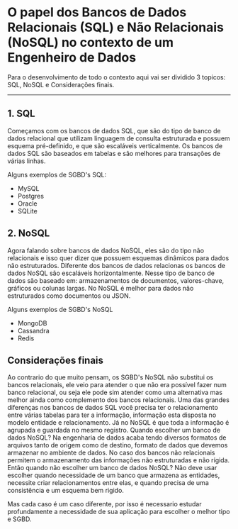 # O papel dos Bancos de Dados Relacionais (SQL) e Não Relacionais (NoSQL) no contexto de um Engenheiro de Dados
Para o desenvolvimento de todo o contexto aqui vai ser dividido 3 topicos: SQL, NoSQL e Considerações finais.
___
## 1. SQL
Começamos com os bancos de dados SQL, que são do tipo de banco de dados relacional que utilizam linguagem de consulta estruturada e possuem esquema pré-definido, e que são escaláveis verticalmente. Os bancos de dados SQL são baseados em tabelas e são melhores para transações de várias linhas.

Alguns exemplos de SGBD's SQL:
- MySQL
- Postgres
- Oracle
- SQLite

## 2. NoSQL
Agora falando sobre bancos de dados NoSQL, eles são do tipo não relacionais e isso quer dizer que possuem esquemas dinâmicos para dados não estruturados. Diferente dos bancos de dados relacionas os bancos de dados NoSQL são escaláveis horizontalmente.
Nesse tipo de banco de dados são baseado em: armazenamentos de documentos, valores-chave, gráficos ou colunas largas. No NoSQL é melhor para dados não estruturados como documentos ou JSON.

Alguns exemplos de SGBD's NoSQL
- MongoDB
- Cassandra
- Redis

## Considerações finais
Ao contrario do que muito pensam, os SGBD's NoSQL não substitui os bancos relacionais, ele veio para atender o que não era possível fazer num banco relacional, ou seja ele pode sim atender como uma alternativa mas melhor ainda como complemento dos bancos relacionais. Uma das grandes diferenças nos bancos de dados SQL você precisa ter o relacionamento entre várias tabelas para ter a informação, informação esta disposta no modelo entidade e relacionamento. Já no NoSQL é que toda a informação é agrupada e guardada no mesmo registro. Quando escolher um banco de dados NoSQL? Na engenharia de dados acaba tendo diversos formatos de arquivos tanto de origem como de destino, formato de dados que devemos armazenar no ambiente de dados. No caso dos bancos não relacionais permitem o armazenamento das informações não estruturadas e não rígida. Então quando não escolher um banco de dados NoSQL? Não deve usar escolher quando necessidade de um banco que armazena as entidades, necessite criar relacionamentos entre elas, e quando precisa de uma consistência e um esquema bem rigido.

Mas cada caso é um caso diferente, por isso é necessario estudar profundamente a necessidade de sua aplicação para escolher o melhor tipo e SGBD.